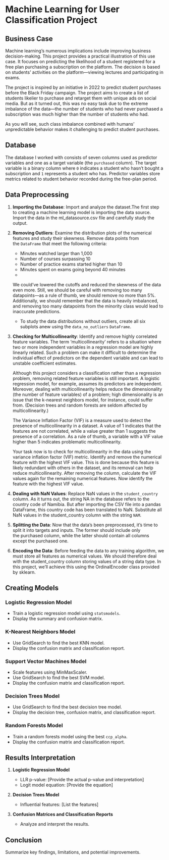 # Machine Learning for User Classification Project
## Business Case

Machine learning’s numerous implications include improving business decision-making. This project provides a practical illustration of this use case. It focuses on predicting the likelihood of a student registered for a free plan purchasing a subscription on the platform. The decision is based on students’ activities on the platform—viewing lectures and participating in exams.

The project is inspired by an initiative in 2022 to predict student purchases before the Black Friday campaign. The project aims to create a list of students likelier to purchase and retarget them with unique ads on social media. But as it turned out, this was no easy task due to the extreme imbalance of the data—the number of students who had never purchased a subscription was much higher than the number of students who had. 

As you will see, such class imbalance combined with humans’ unpredictable behavior makes it challenging to predict student purchases.

## Database
The database I worked with consists of seven columns used as predictor variables and one as a target variable (the `purchased` column). The target variable is a binary column where `0` indicates a student who hasn’t bought a subscription and `1` represents a student who has. Predictor variables store metrics related to student behavior recorded during the free-plan period.

## Data Preprocessing
1. **Importing the Database**: Import and analyze the dataset.The first step to creating a machine learning model is importing the data source. Import the data in the ml_datasource.csv file and carefully study the output.
2. **Removing Outliers**: Examine the distribution plots of the numerical features and study their skewness.
   Remove data points from the `DataFrame` that meet the following criteria:

   - Minutes watched larger than 1,000
   - Number of courses surpassing 10
   - Number of practice exams started higher than 10
   - Minutes spent on exams going beyond 40 minutes
   - 
   We could’ve lowered the cutoffs and reduced the skewness of the data even more. Still, we should be careful with removing too many datapoints—as a rule of thumb, we should remove
   no more than 5%. Additionally, we should remember that the data is heavily imbalanced, and removing too many datapoints from the minority class would lead to inaccurate predictions.
   - To study the data distributions without outliers, create all six subplots anew using the `data_no_outliers` `DataFrame`.
3. **Checking for Multicollinearity**: Identify and remove highly correlated feature variables. The term ‘multicollinearity’ refers to a situation where two or more independent variables in a regression model are highly linearly related. Such a problem can make it difficult to determine the individual effect of predictors on the dependent variable and can lead to unstable coefficient estimates.

   Although this project considers a classification rather than a regression problem, removing related feature variables is still important. A logistic regression model, for example, assumes its predictors are independent. Moreover, dealing with multicollinearity helps reduce the dimensionality (the number of feature variables) of a problem; high dimensionality is an issue that the k-nearest neighbors model, for instance, could suffer from. (Decision trees and random forests are seldom affected by multicollinearity.)

   The Variance Inflation Factor (VIF) is a measure used to detect the presence of multicollinearity in a dataset. A value of 1 indicates that the features are not correlated, while a value greater than 1 suggests the presence of a correlation. As a rule of thumb, a variable with a VIF value higher than 5 indicates problematic multicollinearity.

   Your task now is to check for multicollinearity in the data using the variance inflation factor (VIF) metric. Identify and remove the numerical feature with the highest VIF value. This is done because this feature is likely redundant with others in the dataset, and its removal can help reduce multicollinearity. After removing the column, calculate the VIF values again for the remaining numerical features. Now identify the feature with the highest VIF value.

4. **Dealing with NaN Values**: Replace NaN values in the `student_country` column.
   As it turns out, the string NA in the database refers to the country code of Namibia. But after importing the CSV file into a pandas DataFrame, this country code has been translated to     NaN. Substitute all NaN values in the student_country column with the string `NAM`.
6. **Splitting the Data**: Now that the data’s been preprocessed, it’s time to split it into targets and inputs. The former should include only the purchased column, while the latter should contain all columns except the purchased one.
7. **Encoding the Data**: Before feeding the data to any training algorithm, we must store all features as numerical values. We should therefore deal with the student_country column storing values of a string data type. In this project, we’ll achieve this using the OrdinalEncoder class provided by sklearn. 

## Creating Models
### Logistic Regression Model
- Train a logistic regression model using `statsmodels`.
- Display the summary and confusion matrix.

### K-Nearest Neighbors Model
- Use GridSearch to find the best KNN model.
- Display the confusion matrix and classification report.

### Support Vector Machines Model
- Scale features using MinMaxScaler.
- Use GridSearch to find the best SVM model.
- Display the confusion matrix and classification report.

### Decision Trees Model
- Use GridSearch to find the best decision tree model.
- Display the decision tree, confusion matrix, and classification report.

### Random Forests Model
- Train a random forests model using the best `ccp_alpha`.
- Display the confusion matrix and classification report.

## Results Interpretation
1. **Logistic Regression Model**
    - LLR p-value: [Provide the actual p-value and interpretation]
    - Logit model equation: [Provide the equation]

2. **Decision Trees Model**
    - Influential features: [List the features]

3. **Confusion Matrices and Classification Reports**
    - Analyze and interpret the results.

## Conclusion
Summarize key findings, limitations, and potential improvements.
